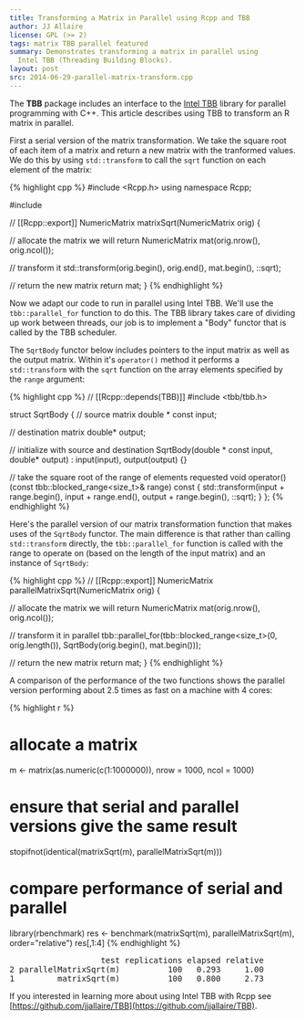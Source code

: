```yaml
---
title: Transforming a Matrix in Parallel using Rcpp and TBB
author: JJ Allaire
license: GPL (>= 2)
tags: matrix TBB parallel featured
summary: Demonstrates transforming a matrix in parallel using 
  Intel TBB (Threading Building Blocks). 
layout: post
src: 2014-06-29-parallel-matrix-transform.cpp
---
```

The **TBB** package includes an interface to the [Intel 
TBB](https://www.threadingbuildingblocks.org/) library for parallel 
programming with C++. This article describes using TBB to transform an R
matrix in parallel.


First a serial version of the matrix transformation. We take the square root 
of each item of a matrix and return a new matrix with the tranformed values.
We do this by using `std::transform` to call the `sqrt` function on each
element of the matrix:

{% highlight cpp %}
#include <Rcpp.h>
using namespace Rcpp;

#include <cmath>

// [[Rcpp::export]]
NumericMatrix matrixSqrt(NumericMatrix orig) {

  // allocate the matrix we will return
  NumericMatrix mat(orig.nrow(), orig.ncol());

  // transform it
  std::transform(orig.begin(), orig.end(), mat.begin(), ::sqrt);

  // return the new matrix
  return mat;
}
{% endhighlight %}

Now we adapt our code to run in parallel using Intel TBB. We'll use the 
`tbb::parallel_for` function to do this. The TBB library takes care of 
dividing up work between threads, our job is to implement a "Body"
functor that is called by the TBB scheduler. 

The `SqrtBody` functor below includes pointers to the input matrix as 
well as the output matrix. Within it's `operator()` method it 
performs a `std::transform` with the `sqrt` function on the array
elements specified by the `range` argument:

{% highlight cpp %}
// [[Rcpp::depends(TBB)]]
#include <tbb/tbb.h>

struct SqrtBody
{
   // source matrix
   double * const input;
   
   // destination matrix
   double* output;
   
   // initialize with source and destination
   SqrtBody(double * const input, double* output) 
      : input(input), output(output) {}
   
   // take the square root of the range of elements requested
   void operator()(const tbb::blocked_range<size_t>& range) const {
      std::transform(input + range.begin(),
                     input + range.end(),
                     output + range.begin(),
                     ::sqrt);
   }
};
{% endhighlight %}

Here's the parallel version of our matrix transformation function that
makes uses of the `SqrtBody` functor. The main difference is that 
rather than calling `std::transform` directly, the `tbb::parallel_for`
function is called with the range to operate on (based on the length
of the input matrix) and an instance of `SqrtBody`:

{% highlight cpp %}
// [[Rcpp::export]]
NumericMatrix parallelMatrixSqrt(NumericMatrix orig) {

   // allocate the matrix we will return
   NumericMatrix mat(orig.nrow(), orig.ncol());
   
   // transform it in parallel
   tbb::parallel_for(tbb::blocked_range<size_t>(0, orig.length()),
                     SqrtBody(orig.begin(), mat.begin()));
   
   // return the new matrix
   return mat;
}
{% endhighlight %}

A comparison of the performance of the two functions shows the parallel
version performing about 2.5 times as fast on a machine with 4 cores:

{% highlight r %}
# allocate a matrix
m <- matrix(as.numeric(c(1:1000000)), nrow = 1000, ncol = 1000)

# ensure that serial and parallel versions give the same result
stopifnot(identical(matrixSqrt(m), parallelMatrixSqrt(m)))

# compare performance of serial and parallel
library(rbenchmark)
res <- benchmark(matrixSqrt(m),
                 parallelMatrixSqrt(m),
                 order="relative")
res[,1:4]
{% endhighlight %}



<pre class="output">
                   test replications elapsed relative
2 parallelMatrixSqrt(m)          100   0.293     1.00
1         matrixSqrt(m)          100   0.800     2.73
</pre>

If you interested in learning more about using Intel TBB with Rcpp see 
[https://github.com/jjallaire/TBB](https://github.com/jjallaire/TBB).
